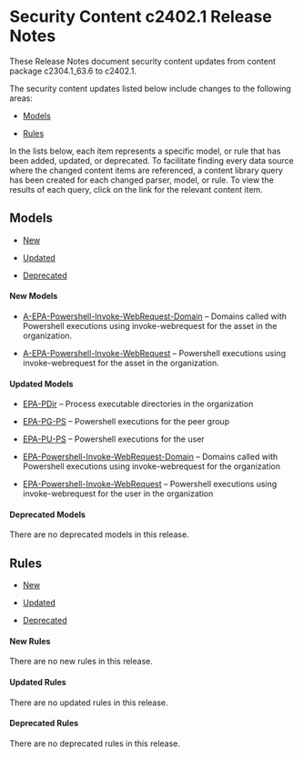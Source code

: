  Security Content c2402.1 Release Notes
=======================================

These Release Notes document security content updates from content package c2304.1_63.6 to c2402.1.

The security content updates listed below include changes to the following areas:



* [Models](#Models)

* [Rules](#Rules)

In the lists below, each item represents a specific  model, or rule that has been added, updated, or deprecated. To facilitate finding every data source where the changed content items are referenced, a content library query has been created for each changed parser, model, or rule. To view the results of each query, click on the link for the relevant content item.




Models
------
* [New](#New-Models)

* [Updated](#Updated-Models)

* [Deprecated](#Deprecated-Models)

#### New Models
* [A-EPA-Powershell-Invoke-WebRequest-Domain](https://github.com/ExabeamLabs/Content-Library-CIM2/search?q=A-EPA-Powershell-Invoke-WebRequest-Domain) &#8211; Domains called with Powershell executions using invoke-webrequest for the asset in the organization.

* [A-EPA-Powershell-Invoke-WebRequest](https://github.com/ExabeamLabs/Content-Library-CIM2/search?q=A-EPA-Powershell-Invoke-WebRequest) &#8211; Powershell executions using invoke-webrequest for the asset in the organization.


#### Updated Models
* [EPA-PDir](https://github.com/ExabeamLabs/Content-Library-CIM2/search?q=EPA-PDir) &#8211; Process executable directories in the organization

* [EPA-PG-PS](https://github.com/ExabeamLabs/Content-Library-CIM2/search?q=EPA-PG-PS) &#8211; Powershell executions for the peer group

* [EPA-PU-PS](https://github.com/ExabeamLabs/Content-Library-CIM2/search?q=EPA-PU-PS) &#8211; Powershell executions for the user

* [EPA-Powershell-Invoke-WebRequest-Domain](https://github.com/ExabeamLabs/Content-Library-CIM2/search?q=EPA-Powershell-Invoke-WebRequest-Domain) &#8211; Domains called with Powershell executions using invoke-webrequest for the organization

* [EPA-Powershell-Invoke-WebRequest](https://github.com/ExabeamLabs/Content-Library-CIM2/search?q=EPA-Powershell-Invoke-WebRequest) &#8211; Powershell executions using invoke-webrequest for the user in the organization


#### Deprecated Models
There are no deprecated models in this release.

Rules
-----
* [New](#New-Rules)

* [Updated](#Updated-Rules)

* [Deprecated](#Deprecated-Rules)

#### New Rules
There are no new rules in this release.

#### Updated Rules
There are no updated rules in this release.

#### Deprecated Rules
There are no deprecated rules in this release.

